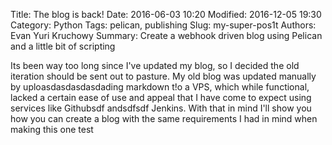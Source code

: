 Title: The blog is back! 
Date: 2016-06-03 10:20 
Modified: 2016-12-05 19:30 
Category: Python 
Tags: pelican, publishing 
Slug: my-super-pos1t 
Authors: Evan Yuri Kruchowy
Summary: Create a webhook driven blog using Pelican and a little bit of scripting

Its been way too long since I've updated my blog, so I decided the old iteration should be sent out to pasture. My old blog was updated manually by uploasdasdasdasdading markdown t!o a VPS, which while functional, lacked a certain ease of use and appeal that I have come to expect using services like Githubsdf andsdfsdf Jenkins. With that in mind I'll show you how you can create a blog with the same requirements I had in mind when making this one test
